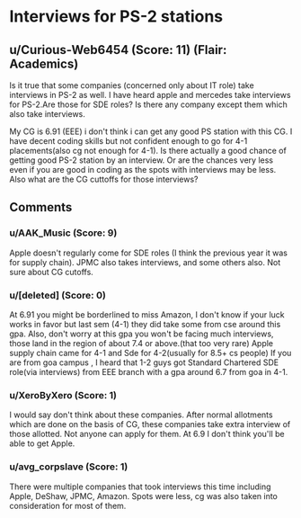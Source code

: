# Interviews for PS-2 stations
## u/Curious-Web6454 (Score: 11) (Flair: Academics)
Is it true that some companies (concerned only about  IT role) take interviews in PS-2 as well. I have heard apple and mercedes take interviews for PS-2.Are those for SDE roles?
Is there any company except them which also take interviews. 

My CG is 6.91 (EEE) i don't think i can get any good PS station with this CG. I have decent coding skills but not confident enough to go for 4-1 placements(also cg not enough for 4-1). 
Is there actually a good chance of getting good PS-2 station by an interview. Or are the chances very less even if you are good in coding as the spots with interviews may be less. Also what are the CG cuttoffs for those interviews?


## Comments

### u/AAK_Music (Score: 9)
Apple doesn't regularly come for SDE roles (I think the previous year it was for supply chain). JPMC also takes interviews, and some others also. Not sure about CG cutoffs.


### u/[deleted] (Score: 0)
At 6.91 you might be borderlined to miss Amazon, I don't know if your luck works in favor but last sem (4-1) they did take some from cse around this gpa.
Also, don't worry at this gpa you won't be facing much interviews, those land in the region of about 7.4 or above.(that too very rare)
Apple supply chain came for 4-1 and Sde for 4-2(usually for 8.5+ cs people)
If you are from goa campus , I heard that 1-2 guys got Standard Chartered SDE role(via interviews) from EEE branch with a gpa around 6.7  from goa in 4-1.


### u/XeroByXero (Score: 1)
I would say don't think about these companies. After normal allotments which are done on the basis of CG, these companies take extra interview of those allotted. Not anyone can apply for them. At 6.9 I don't think you'll be able to get Apple.


### u/avg_corpslave (Score: 1)
There were multiple companies that took interviews this time including Apple, DeShaw, JPMC, Amazon. Spots were less, cg was also taken into consideration for most of them.




